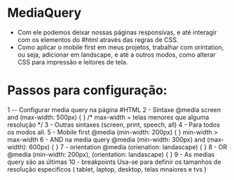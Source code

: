 # MediaQuery
- Com ele podemos deixar nossas páginas responsivas, e até interagir com os elementos do #html
através das regras de CSS.
- Como aplicar o mobile first em meus projetos, trabalhar com orintation, ou seja, adicionar 
em landscape, e até a outros modos, como alterar CSS para impressão e leitores de tela.

# Passos para configuração:
1 -- Configurar media query na página #HTML
2 - Sintaxe 
 @media screen and (max-width: 500px) { }
  /* max-width = telas menores que alguma resolução */
3 - Outras sintaxes
  (screen, print, speech, all) 
4 - Para todos os modos all.
5 - Mobile first
  @media (min-width: 200px) { }
  min-width > max-width
6 - AND na media query
  @media (min-width: 300px) and (max-width): 600px) { }
7 - orientation
  @media (orienation: landascape) { }
8 - OR
  @media (min-width: 200px), (orientation: landascape) { }
9 - As medias query são as últimas
10 - breakpoints
  Usa-se para definir os tamanhos de resolução especificos ( tablet, laptop, desktop, telas mnaiores e tvs ) 
   
            
